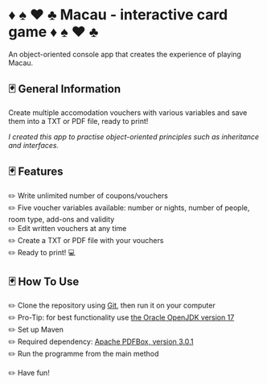 #  :diamonds: :spades: :hearts: :clubs: Macau - interactive card game :diamonds: :spades: :hearts: :clubs:
An object-oriented console app that creates the experience of playing Macau.


## :black_joker: General Information

Create multiple accomodation vouchers with various variables and save them into a TXT or PDF file, ready to print!  

*I created this app to practise object-oriented principles such as inheritance and interfaces.*

## :black_joker: Features
:pencil2: Write unlimited number of coupons/vouchers   
:pencil2: Five voucher variables available: number or nights, number of people, room type, add-ons and validity  
:pencil2: Edit written vouchers at any time  
:pencil2: Create a TXT or PDF file with your vouchers  
:pencil2: Ready to print! :computer:  

## :black_joker: How To Use
:pencil2: Clone the repository using [Git](https://git-scm.com/), then run it on your computer  
:pencil2: Pro-Tip: for best functionality use [the Oracle OpenJDK version 17](https://www.oracle.com/pl/java/technologies/downloads/#java17)  
:pencil2: Set up Maven  
:pencil2: Required dependency: [Apache PDFBox, version 3.0.1](https://mvnrepository.com/artifact/org.apache.pdfbox/pdfbox/3.0.1)  
:pencil2: Run the programme from the main method  




:pencil2: Have fun!
